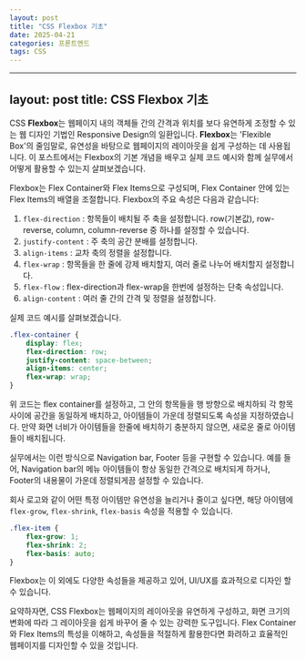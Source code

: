 ```yaml
---
layout: post
title: "CSS Flexbox 기초"
date: 2025-04-21
categories: 프론트엔드
tags: CSS
---
```


---
layout: post
title: CSS Flexbox 기초
---

CSS **Flexbox**는 웹페이지 내의 객체들 간의 간격과 위치를 보다 유연하게 조정할 수 있는 웹 디자인 기법인 Responsive Design의 일환입니다. **Flexbox**는 'Flexible Box'의 줄임말로, 유연성을 바탕으로 웹페이지의 레이아웃을 쉽게 구성하는 데 사용됩니다. 이 포스트에서는 Flexbox의 기본 개념을 배우고 실제 코드 예시와 함께 실무에서 어떻게 활용할 수 있는지 살펴보겠습니다.

Flexbox는 Flex Container와 Flex Items으로 구성되며, Flex Container 안에 있는 Flex Items의 배열을 조절합니다. Flexbox의 주요 속성은 다음과 같습니다:

1. `flex-direction` : 항목들이 배치될 주 축을 설정합니다. row(기본값), row-reverse, column, column-reverse 중 하나를 설정할 수 있습니다.
2. `justify-content` : 주 축의 공간 분배를 설정합니다.
3. `align-items` : 교차 축의 정렬을 설정합니다.
4. `flex-wrap` : 항목들을 한 줄에 강제 배치할지, 여러 줄로 나누어 배치할지 설정합니다.
5. `flex-flow` : flex-direction과 flex-wrap을 한번에 설정하는 단축 속성입니다.
6. `align-content` : 여러 줄 간의 간격 및 정렬을 설정합니다.

실제 코드 예시를 살펴보겠습니다.

```css
.flex-container {
    display: flex;
    flex-direction: row;
    justify-content: space-between;
    align-items: center;
    flex-wrap: wrap;
}
```

위 코드는 flex container를 설정하고, 그 안의 항목들을 행 방향으로 배치하되 각 항목 사이에 공간을 동일하게 배치하고, 아이템들이 가운데 정렬되도록 속성을 지정하였습니다. 만약 화면 너비가 아이템들을 한줄에 배치하기 충분하지 않으면, 새로운 줄로 아이템들이 배치됩니다.

실무에서는 이런 방식으로 Navigation bar, Footer 등을 구현할 수 있습니다. 예를 들어, Navigation bar의 메뉴 아이템들이 항상 동일한 간격으로 배치되게 하거나, Footer의 내용물이 가운데 정렬되게끔 설정할 수 있습니다.

회사 로고와 같이 어떤 특정 아이템만 유연성을 늘리거나 줄이고 싶다면, 해당 아이템에 `flex-grow`, `flex-shrink`, `flex-basis` 속성을 적용할 수 있습니다.

```css
.flex-item {
    flex-grow: 1;
    flex-shrink: 2;
    flex-basis: auto;
}
```

Flexbox는 이 외에도 다양한 속성들을 제공하고 있어, UI/UX를 효과적으로 디자인 할 수 있습니다.

요약하자면, CSS Flexbox는 웹페이지의 레이아웃을 유연하게 구성하고, 화면 크기의 변화에 따라 그 레이아웃을 쉽게 바꾸어 줄 수 있는 강력한 도구입니다. Flex Container와 Flex Items의 특성을 이해하고, 속성들을 적절하게 활용한다면 화려하고 효율적인 웹페이지를 디자인할 수 있을 것입니다.
